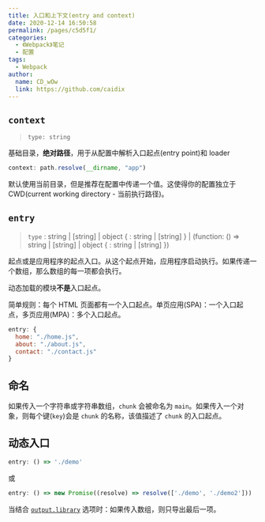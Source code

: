 ```yaml
---
title: 入口和上下文(entry and context)
date: 2020-12-14 16:50:58
permalink: /pages/c5d5f1/
categories:
  - 《Webpack》笔记
  - 配置
tags: 
  - Webpack 
author: 
  name: CD_wOw
  link: https://github.com/caidix
---
```


## `context`

> `type: string`

基础目录，**绝对路径**，用于从配置中解析入口起点(entry point)和 loader

```js
context: path.resolve(__dirname, "app")
```

默认使用当前目录，但是推荐在配置中传递一个值。这使得你的配置独立于 CWD(current working directory - 当前执行路径)。

## `entry`

> `type` : string | [string] | object { <key>: string | [string] } | (function: () => string | [string] | object { <key>: string | [string] })

起点或是应用程序的起点入口。从这个起点开始，应用程序启动执行。如果传递一个数组，那么数组的每一项都会执行。

动态加载的模块**不是**入口起点。

简单规则：每个 HTML 页面都有一个入口起点。单页应用(SPA)：一个入口起点，多页应用(MPA)：多个入口起点。

```js
entry: {
  home: "./home.js",
  about: "./about.js",
  contact: "./contact.js"
}
```

## 命名

如果传入一个字符串或字符串数组，`chunk` 会被命名为 `main`。如果传入一个对象，则每个键(`key`)会是 `chunk` 的名称，该值描述了 `chunk` 的入口起点。

## 动态入口

```js
entry: () => './demo'
```

或

```js
entry: () => new Promise((resolve) => resolve(['./demo', './demo2']))
```

当结合 [`output.library`](https://www.webpackjs.com/configuration/output#output-library) 选项时：如果传入数组，则只导出最后一项。